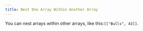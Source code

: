 ```yaml
---
title: Nest One Array Within Another Array
---
```

You can nest arrays within other arrays, like this:`[["Bulls", 43]]`.